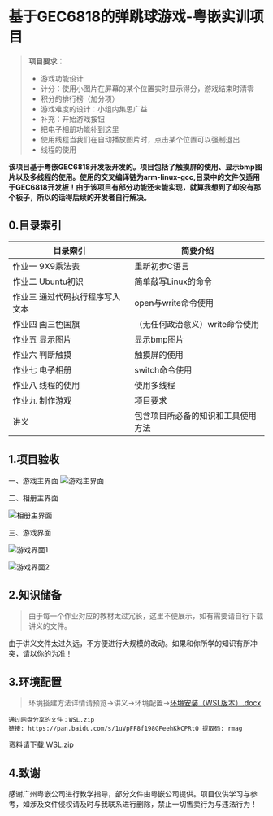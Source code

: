 # 基于GEC6818的弹跳球游戏-粤嵌实训项目
> **项目要求：**
> *  游戏功能设计
> *  计分：使用小图片在屏幕的某个位置实时显示得分，游戏结束时清零
> *  积分的排行榜（加分项）
> *  游戏难度的设计：小组内集思广益
> *  补充：开始游戏按钮
> *  把电子相册功能补到这里
> *  使用线程当我们在自动播放图片时，点击某个位置可以强制退出
> *  线程的使用

**该项目基于粤嵌GEC6818开发板开发的。项目包括了触摸屏的使用、显示bmp图片以及多线程的使用。使用的交叉编译链为arm-linux-gcc,目录中的文件仅适用于GEC6818开发板！由于该项目有部分功能还未能实现，就算我想到了却没有那个板子，所以的话得后续的开发者自行解决。**

## 0.目录索引
| 目录索引 | 简要介绍 |
| --- | --- |
| 作业一 9X9乘法表 | 重新初步C语言 |
| 作业二 Ubuntu初识 | 简单敲写Linux的命令 |
| 作业三 通过代码执行程序写入文本 | open与write命令使用 |
| 作业四 画三色国旗 | （无任何政治意义）write命令使用 |
| 作业五 显示图片 | 显示bmp图片 |
| 作业六 判断触摸 | 触摸屏的使用 |
| 作业七 电子相册 | switch命令使用 |
| 作业八 线程的使用 | 使用多线程 |
| 作业九 制作游戏 | 项目要求 |
| 讲义 | 包含项目所必备的知识和工具使用方法 |

## 1.项目验收
一、游戏主界面
![游戏主界面](https://github.com/user-attachments/assets/b54f2df1-cdc8-4a52-a007-1a9fb317dc3e)

二、相册主界面

![相册主界面](https://github.com/user-attachments/assets/025759af-b58d-4592-abcc-0dd38af82b38)

三、游戏界面

![游戏界面1](https://github.com/user-attachments/assets/c301eefa-8d03-4660-9bcd-7a9153e83fb1)

![游戏界面2](https://github.com/user-attachments/assets/b199ce64-a531-4503-82fe-383555269aeb)

## 2.知识储备
> 由于每一个作业对应的教材太过冗长，这里不便展示，如有需要请自行下载讲义的文件。

由于讲义文件太过久远，不方便进行大规模的改动。如果和你所学的知识有所冲突，请以你的为准！

## 3.环境配置
> 环境搭建方法详情请预览->讲义->环境配置->[环境安装（WSL版本）.docx](https://github.com/user-attachments/files/20539316/WSL.docx)

```
通过网盘分享的文件：WSL.zip
链接: https://pan.baidu.com/s/1uVpFF8f198GFeehKkCPRtQ 提取码: rmag
```
资料请下载 WSL.zip

## 4.致谢
感谢广州粤嵌公司进行教学指导，部分文件由粤嵌公司提供。项目仅供学习与参考，如涉及文件侵权请及时与我联系进行删除，禁止一切售卖行为与违法行为！
